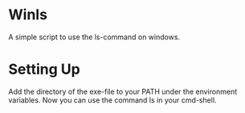 # Winls
A simple script to use the ls-command on windows.
# Setting Up
Add the directory of the exe-file to your PATH under the environment variables. Now you can use the command ls in your cmd-shell.
